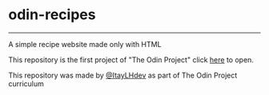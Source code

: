 # odin-recipes
---

A simple recipe website made only with HTML

This repository is the first project of "The Odin Project" click [here](https://www.theodinproject.com/lessons/foundations-recipes) to open.

This repository was made by [@ItayLHdev](https://github.com/ItayLHdev) as part of The Odin Project curriculum

